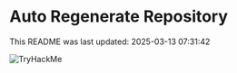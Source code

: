 # Auto Regenerate Repository

This README was last updated: 2025-03-13 07:31:42

 ![TryHackMe](https://tryhackme.com/badge/533634)